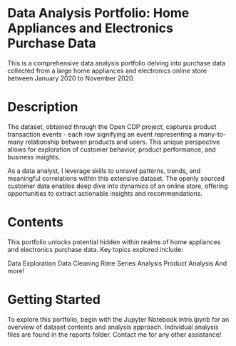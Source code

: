 # Data Analysis Portfolio: Home Appliances and Electronics Purchase Data
This is a comprehensive data analysis portfolio delving into purchase data collected from a large home appliances and electronics online store between January 2020 to November 2020.

# Description
The dataset, obtained through the Open CDP project, captures product transaction events - each row signifying an event representing a many-to-many relationship between products and users. This unique perspective allows for exploration of customer behavior, product performance, and business insights.

As a data analyst, I leverage skills to unravel patterns, trends, and meaningful correlations within this extensive dataset. The openly sourced customer data enables deep dive into dynamics of an online store, offering opportunities to extract actionable insights and recommendations.

# Contents
This portfolio unlocks potential hidden within realms of home appliances and electronics purchase data. Key topics explored include:

Data Exploration
Data Cleaning
Rime Series Analysis
Product Analysis
And more!

# Getting Started
To explore this portfolio, begin with the Jupyter Notebook intro.ipynb for an overview of dataset contents and analysis approach. Individual analysis files are found in the reports folder. Contact me for any other assistance!
